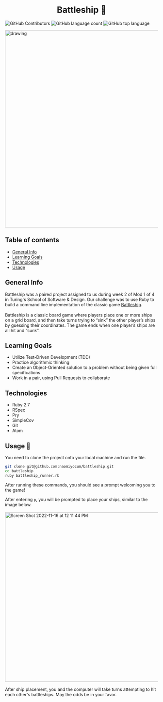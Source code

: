 <h1 align="center"> Battleship 🚢 </h1>

![GitHub Contributors](https://img.shields.io/github/contributors/naomiyocum/battleship)
![GitHub language count](https://img.shields.io/github/languages/count/naomiyocum/battleship)
![GitHub top language](https://img.shields.io/github/languages/top/naomiyocum/battleship?color=yellow)

<img src="https://user-images.githubusercontent.com/102825498/202269433-ac4fea0b-02c5-48cf-b766-37bc99181d40.jpg" alt="drawing" width="650"/>

## Table of contents
* [General Info](#general-info)
* [Learning Goals](#learning-goals)
* [Technologies](#technologies)
* [Usage](#usage)

## General Info
Battleship was a paired project assigned to us during week 2 of Mod 1 of 4 in Turing's School of Software & Design.
Our challenge was to use Ruby to build a command line implementation of the classic game [Battleship](https://en.wikipedia.org/wiki/Battleship_(game)).<br><br>
Battleship is a classic board game where players place one or more ships on a grid board, and then take turns trying to “sink” the other player’s ships by guessing their coordinates.
The game ends when one player’s ships are all hit and “sunk”.

## Learning Goals
* Utilize Test-Driven Development (TDD)
* Practice algorithmic thinking
* Create an Object-Oriented solution to a problem without being given full specifications
* Work in a pair, using Pull Requests to collaborate

## Technologies
* Ruby 2.7
* RSpec
* Pry
* SimpleCov
* Git
* Atom

## Usage :ship:
You need to clone the project onto your local machine and run the file.
```bash
git clone git@github.com:naomiyocum/battleship.git
cd battleship
ruby battleship_runner.rb
```
After running these commands, you should see a prompt welcoming you to the game!

After entering `p`, you will be prompted to place your ships, similar to the image below.<br><br>
<img width="558" alt="Screen Shot 2022-11-16 at 12 11 44 PM" src="https://user-images.githubusercontent.com/102825498/202271656-452d71b6-b883-4c0b-8d71-60f4c2cf4b08.png"><br><br>
After ship placement, you and the computer will take turns attempting to hit each other's battleships. May the odds be in your favor.
